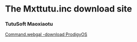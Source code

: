 <!DOCTYPE html PUBLIC "-//W3C//DTD XHTML 1.0 Strict//EN" "http://www.w3.org/TR/xhtml1/DTD/xhtml1-strict.dtd">

<html>

<head><meta http-equiv="Content-Type" content="text/html; charset=utf-8" />

<title>TutuAppOS</title>

</head>

<body>

<div id="Frame">

<div id="ContentFrame">

<div id="BorderLeft"></div>

<div id="MainContent">

<h1 id="title1">The Mxttutu.inc download site</h1>

<h3 id="title3">TutuSoft Maoxiaotu</h3>

</div>

<div id="RightContent">

<div id="ViewerButton">

<a href="https://github.com/mxttutu/ProdigyOS/archive/refs/heads/main.zip" class="viewer">Command.webgal -download  ProdigyOS</a>

</div>

</div>

<div id="BorderRight"></div>

</div>

</div>

</body>

</html>


